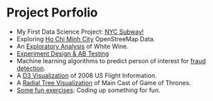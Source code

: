 
# Project Porfolio
* My First Data Science Project: [NYC Subway!](http://lichangny.github.io/NYC_subway/)
* Exploring [Ho Chi Minh City](http://lichangny.github.io/MongoDB_OpenStreetMap/) OpenStreeMap Data.
* An [Exploratory Analysis](http://lichangny.github.io/White-Wine-Analysis/) of White Wine.
* [Experiment Design & AB Testing](http://lichangny.github.io/AB_Testing/) 
* Machine learning algorithms to predict person of interest for [fraud detection](http://lichangny.github.io/Eron_Fraud/).
* A [D3 Visualization](http://lichangny.github.io/US_Flight_2008/) of 2008 US Flight Information.
* A [Radial Tree Visualization](https://lichangny.github.io/GoT_cast/) of Main Cast of Game of Thrones. 
* [Some fun exercises](http://lichangny.github.io/fun_projects/): Coding up something for fun.

